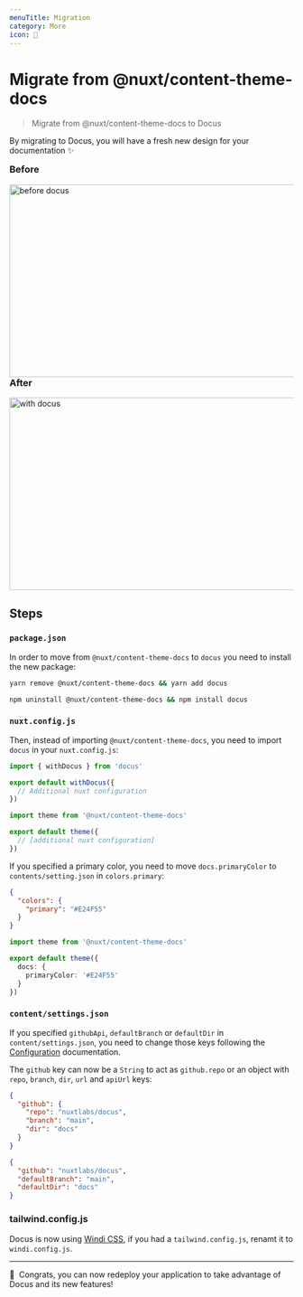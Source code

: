 ```yaml
---
menuTitle: Migration
category: More
icon: 🤿
---
```


# Migrate from @nuxt/content-theme-docs

> Migrate from @nuxt/content-theme-docs to Docus

By migrating to Docus, you will have a fresh new design for your documentation ✨

<div class="flex flex-wrap">
  <div class="w-full md:pr-2 md:w-1/2">
    <h3 style="margin-top: 0;">Before</h3>
    <a href="https://user-images.githubusercontent.com/904724/105030429-11f5b480-5a54-11eb-9f40-7c18a0d5dafc.png" target="_blank" rel="nofollow noopener">
      <img src="https://user-images.githubusercontent.com/904724/105030429-11f5b480-5a54-11eb-9f40-7c18a0d5dafc.png" alt="before docus" style="margin: 0;" width="536" height="341"/>
    </a>
  </div>
  <div class="w-full md:pl-2 md:w-1/2">
    <h3 style="margin-top: 0;">After</h3>
    <a href="https://user-images.githubusercontent.com/904724/105030439-1326e180-5a54-11eb-9f33-ead9a2d2aa15.png" target="_blank" rel="nofollow noopener">
      <img src="https://user-images.githubusercontent.com/904724/105030439-1326e180-5a54-11eb-9f33-ead9a2d2aa15.png" alt="with docus" style="margin: 0;" width="536" height="341"/>
    </a>
  </div>
</div>

## Steps

### `package.json`

In order to move from `@nuxt/content-theme-docs` to `docus` you need to install the new package:

<d-code-group>
  <d-code-block label="Yarn" active>

```bash
yarn remove @nuxt/content-theme-docs && yarn add docus
```

</d-code-block>
<d-code-block label="NPM">

```bash
npm uninstall @nuxt/content-theme-docs && npm install docus
```

</d-code-block>
</d-code-group>

### `nuxt.config.js`

Then, instead of importing `@nuxt/content-theme-docs`, you need to import `docus` in your `nuxt.config.js`:

<d-code-group>
  <d-code-block label="New" active>

```ts
import { withDocus } from 'docus'

export default withDocus({
  // Additional nuxt configuration
})
```

</d-code-block>
<d-code-block label="Old">

```ts
import theme from '@nuxt/content-theme-docs'

export default theme({
  // [additional nuxt configuration]
})
```

</d-code-block>
</d-code-group>

If you specified a primary color, you need to move `docs.primaryColor` to `contents/setting.json` in `colors.primary`:

<d-code-group>
  <d-code-block label="New: content/settings.json" active>

```json
{
  "colors": {
    "primary": "#E24F55"
  }
}
```

</d-code-block>
<d-code-block label="Old: nuxt.config.js">

```ts
import theme from '@nuxt/content-theme-docs'

export default theme({
  docs: {
    primaryColor: '#E24F55'
  }
})
```

</d-code-block>
</d-code-group>

### `content/settings.json`

If you specified `githubApi`, `defaultBranch` or `defaultDir` in `content/settings.json`, you need to change those keys following the [Configuration](/get-started/configuration) documentation.

The `github` key can now be a `String` to act as `github.repo` or an object with `repo`, `branch`, `dir`, `url` and `apiUrl` keys:

<d-code-group>
  <d-code-block label="New" active>

```json
{
  "github": {
    "repo": "nuxtlabs/docus",
    "branch": "main",
    "dir": "docs"
  }
}
```

</d-code-block>
<d-code-block label="Old">

```json
{
  "github": "nuxtlabs/docus",
  "defaultBranch": "main",
  "defaultDir": "docs"
}
```

</d-code-block>
</d-code-group>


### tailwind.config.js

Docus is now using [Windi CSS](https://windicss.org), if you had a `tailwind.config.js`, renamt it to `windi.config.js`.

---

<d-alert type="success">

🎉&nbsp; Congrats, you can now redeploy your application to take advantage of Docus and its new features!

</d-alert>
